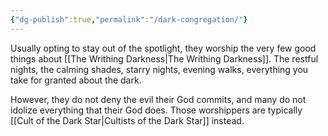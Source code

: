 ```yaml
---
{"dg-publish":true,"permalink":"/dark-congregation/"}
---
```


Usually opting to stay out of the spotlight, they worship the very few good things about [[The Writhing Darkness\|The Writhing Darkness]]. The restful nights, the calming shades, starry nights, evening walks, everything you take for granted about the dark. 

However, they do not deny the evil their God commits, and many do not idolize everything that their God does. Those worshippers are typically [[Cult of the Dark Star\|Cultists of the Dark Star]] instead.